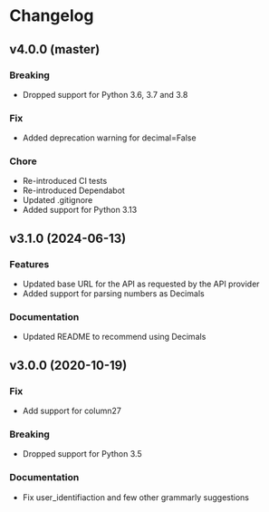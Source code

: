 # Changelog

## v4.0.0 (master)
### Breaking
* Dropped support for Python 3.6, 3.7 and 3.8

### Fix
* Added deprecation warning for decimal=False

### Chore
* Re-introduced CI tests
* Re-introduced Dependabot
* Updated .gitignore
* Added support for Python 3.13

## v3.1.0 (2024-06-13)
### Features
* Updated base URL for the API as requested by the API provider
* Added support for parsing numbers as Decimals

### Documentation
* Updated README to recommend using Decimals

## v3.0.0 (2020-10-19)
### Fix
* Add support for column27

### Breaking
* Dropped support for Python 3.5

### Documentation
* Fix user_identifiaction and few other grammarly suggestions
